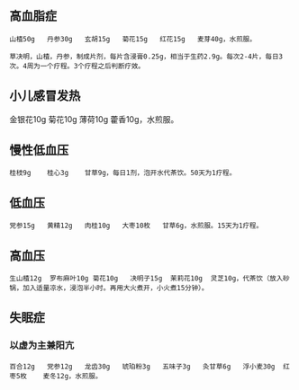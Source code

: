## 高血脂症

    山楂50g   丹参30g   玄胡15g   菊花15g   红花15g   麦芽40g，水煎服。
    
    草决明，山楂，丹参，制成片剂，每片含浸膏0.25g，相当于生药2.9g。每次2-4片，每日3次。4周为一个疗程。3个疗程之后判断疗效。
    
## 小儿感冒发热

   金银花10g   菊花10g   薄荷10g   藿香10g，水煎服。
   
## 慢性低血压

    桂枝9g    桂心3g    甘草9g，每日1剂，泡开水代茶饮。50天为1疗程。
    
## 低血压

    党参15g   黄精12g   肉桂10g   大枣10枚   甘草6g，水煎服。15天为1疗程。
    
## 高血压

    生山楂12g  罗布麻叶10g 菊花10g   决明子15g  茉莉花10g  灵芝10g，代茶饮（放入砂锅，加入适量凉水，浸泡半小时。再用大火煮开，小火煮15分钟）。

## 失眠症
### 以虚为主兼阳亢

    百合12g   党参12g   龙齿30g   琥珀粉3g   五味子3g   灸甘草6g   浮小麦30g  红枣5枚    麦冬12g，水煎服。
    